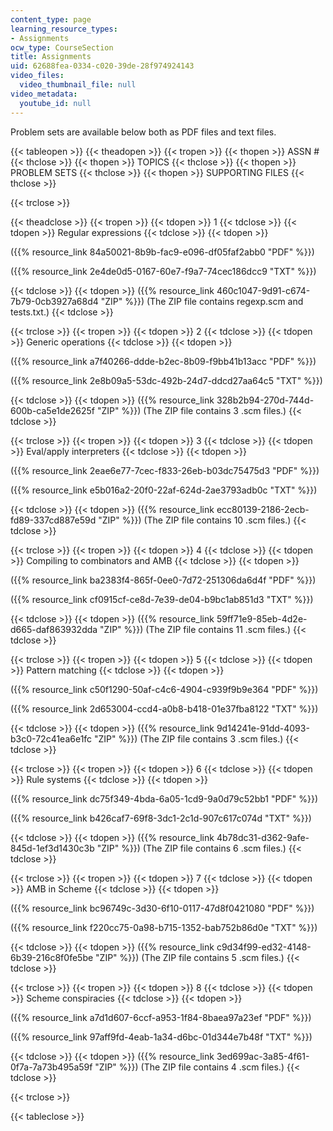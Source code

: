 ```yaml
---
content_type: page
learning_resource_types:
- Assignments
ocw_type: CourseSection
title: Assignments
uid: 62688fea-0334-c020-39de-28f974924143
video_files:
  video_thumbnail_file: null
video_metadata:
  youtube_id: null
---
```


Problem sets are available below both as PDF files and text files.

{{< tableopen >}}
{{< theadopen >}}
{{< tropen >}}
{{< thopen >}}
ASSN #
{{< thclose >}}
{{< thopen >}}
TOPICS
{{< thclose >}}
{{< thopen >}}
PROBLEM SETS
{{< thclose >}}
{{< thopen >}}
SUPPORTING FILES
{{< thclose >}}

{{< trclose >}}

{{< theadclose >}}
{{< tropen >}}
{{< tdopen >}}
1
{{< tdclose >}}
{{< tdopen >}}
Regular expressions
{{< tdclose >}}
{{< tdopen >}}


({{% resource_link 84a50021-8b9b-fac9-e096-df05faf2abb0 "PDF" %}})

({{% resource_link 2e4de0d5-0167-60e7-f9a7-74cec186dcc9 "TXT" %}})


{{< tdclose >}}
{{< tdopen >}}
({{% resource_link 460c1047-9d91-c674-7b79-0cb3927a68d4 "ZIP" %}}) (The ZIP file contains regexp.scm and tests.txt.)
{{< tdclose >}}

{{< trclose >}}
{{< tropen >}}
{{< tdopen >}}
2
{{< tdclose >}}
{{< tdopen >}}
Generic operations
{{< tdclose >}}
{{< tdopen >}}


({{% resource_link a7f40266-ddde-b2ec-8b09-f9bb41b13acc "PDF" %}})

({{% resource_link 2e8b09a5-53dc-492b-24d7-ddcd27aa64c5 "TXT" %}})


{{< tdclose >}}
{{< tdopen >}}
({{% resource_link 328b2b94-270d-744d-600b-ca5e1de2625f "ZIP" %}}) (The ZIP file contains 3 .scm files.)
{{< tdclose >}}

{{< trclose >}}
{{< tropen >}}
{{< tdopen >}}
3
{{< tdclose >}}
{{< tdopen >}}
Eval/apply interpreters
{{< tdclose >}}
{{< tdopen >}}


({{% resource_link 2eae6e77-7cec-f833-26eb-b03dc75475d3 "PDF" %}})

({{% resource_link e5b016a2-20f0-22af-624d-2ae3793adb0c "TXT" %}})


{{< tdclose >}}
{{< tdopen >}}
({{% resource_link ecc80139-2186-2ecb-fd89-337cd887e59d "ZIP" %}}) (The ZIP file contains 10 .scm files.)
{{< tdclose >}}

{{< trclose >}}
{{< tropen >}}
{{< tdopen >}}
4
{{< tdclose >}}
{{< tdopen >}}
Compiling to combinators and AMB
{{< tdclose >}}
{{< tdopen >}}


({{% resource_link ba2383f4-865f-0ee0-7d72-251306da6d4f "PDF" %}})

({{% resource_link cf0915cf-ce8d-7e39-de04-b9bc1ab851d3 "TXT" %}})


{{< tdclose >}}
{{< tdopen >}}
({{% resource_link 59ff71e9-85eb-4d2e-d665-daf863932dda "ZIP" %}}) (The ZIP file contains 11 .scm files.)
{{< tdclose >}}

{{< trclose >}}
{{< tropen >}}
{{< tdopen >}}
5
{{< tdclose >}}
{{< tdopen >}}
Pattern matching
{{< tdclose >}}
{{< tdopen >}}


({{% resource_link c50f1290-50af-c4c6-4904-c939f9b9e364 "PDF" %}})

({{% resource_link 2d653004-ccd4-a0b8-b418-01e37fba8122 "TXT" %}})


{{< tdclose >}}
{{< tdopen >}}
({{% resource_link 9d14241e-91dd-4093-b3c0-72c41ea6e1fc "ZIP" %}}) (The ZIP file contains 3 .scm files.)
{{< tdclose >}}

{{< trclose >}}
{{< tropen >}}
{{< tdopen >}}
6
{{< tdclose >}}
{{< tdopen >}}
Rule systems
{{< tdclose >}}
{{< tdopen >}}


({{% resource_link dc75f349-4bda-6a05-1cd9-9a0d79c52bb1 "PDF" %}})

({{% resource_link b426caf7-69f8-3dc1-2c1d-907c617c074d "TXT" %}})


{{< tdclose >}}
{{< tdopen >}}
({{% resource_link 4b78dc31-d362-9afe-845d-1ef3d1430c3b "ZIP" %}}) (The ZIP file contains 6 .scm files.)
{{< tdclose >}}

{{< trclose >}}
{{< tropen >}}
{{< tdopen >}}
7
{{< tdclose >}}
{{< tdopen >}}
AMB in Scheme
{{< tdclose >}}
{{< tdopen >}}


({{% resource_link bc96749c-3d30-6f10-0117-47d8f0421080 "PDF" %}})

({{% resource_link f220cc75-0a98-b715-1352-bab752b86d0e "TXT" %}})


{{< tdclose >}}
{{< tdopen >}}
({{% resource_link c9d34f99-ed32-4148-6b39-216c8f0fe5be "ZIP" %}}) (The ZIP file contains 5 .scm files.)
{{< tdclose >}}

{{< trclose >}}
{{< tropen >}}
{{< tdopen >}}
8
{{< tdclose >}}
{{< tdopen >}}
Scheme conspiracies
{{< tdclose >}}
{{< tdopen >}}


({{% resource_link a7d1d607-6ccf-a953-1f84-8baea97a23ef "PDF" %}})

({{% resource_link 97aff9fd-4eab-1a34-d6bc-01d344e7b48f "TXT" %}})


{{< tdclose >}}
{{< tdopen >}}
({{% resource_link 3ed699ac-3a85-4f61-0f7a-7a73b495a59f "ZIP" %}}) (The ZIP file contains 4 .scm files.)
{{< tdclose >}}

{{< trclose >}}

{{< tableclose >}}